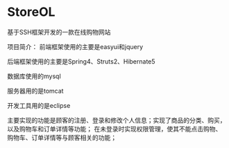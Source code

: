 # StoreOL
基于SSH框架开发的一款在线购物网站


项目简介：
前端框架使用的主要是easyui和jquery

后端框架使用的主要是Spring4、Struts2、Hibernate5

数据库使用的mysql

服务器用的是tomcat

开发工具用的是eclipse

主要实现的功能是顾客的注册、登录和修改个人信息；实现了商品的分类、购买，以及购物车和订单详情等功能；
在未登录时实现权限管理，使其不能点击购物、购物车、订单详情等与顾客相关的功能；
